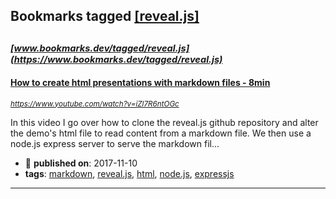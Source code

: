 ## Bookmarks tagged [[reveal.js]](https://www.bookmarks.dev/search?q=[reveal.js])

_<sup><sup>[www.bookmarks.dev/tagged/reveal.js](https://www.bookmarks.dev/tagged/reveal.js)</sup></sup>_
---
#### [How to create html presentations with markdown files - 8min](https://www.youtube.com/watch?v=iZl7R6ntOGc)
_<sup>https://www.youtube.com/watch?v=iZl7R6ntOGc</sup>_

In this video I go over how to clone the reveal.js github repository and alter the demo's html file to read content from a markdown file. We then use a node.js express server to serve the markdown fil...
* :calendar: **published on**: 2017-11-10
* **tags**: [markdown](../tagged/markdown.md), [reveal.js](../tagged/reveal.js.md), [html](../tagged/html.md), [node.js](../tagged/node.js.md), [expressjs](../tagged/expressjs.md)
---
